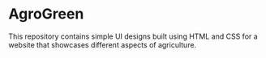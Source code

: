 # AgroGreen
This repository contains simple UI designs built using HTML and CSS for a website that showcases different aspects of agriculture.
